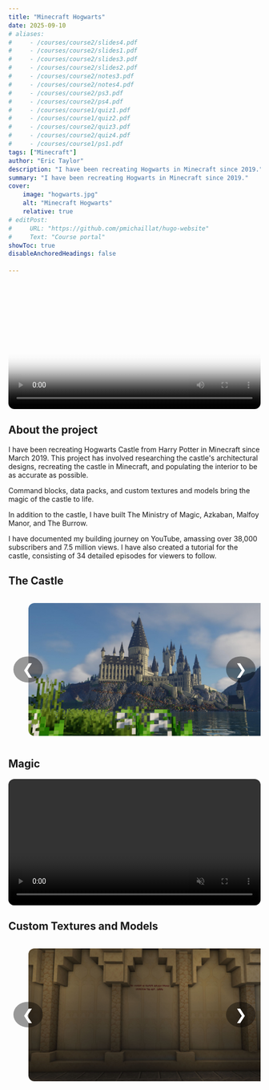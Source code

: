 ```yaml
---
title: "Minecraft Hogwarts"
date: 2025-09-10
# aliases: 
#     - /courses/course2/slides4.pdf
#     - /courses/course2/slides1.pdf
#     - /courses/course2/slides3.pdf
#     - /courses/course2/slides2.pdf
#     - /courses/course2/notes3.pdf
#     - /courses/course2/notes4.pdf
#     - /courses/course2/ps3.pdf
#     - /courses/course2/ps4.pdf
#     - /courses/course1/quiz1.pdf
#     - /courses/course1/quiz2.pdf
#     - /courses/course2/quiz3.pdf
#     - /courses/course2/quiz4.pdf
#     - /courses/course1/ps1.pdf
tags: ["Minecraft"]
author: "Eric Taylor"
description: "I have been recreating Hogwarts in Minecraft since 2019." 
summary: "I have been recreating Hogwarts in Minecraft since 2019." 
cover:
    image: "hogwarts.jpg"
    alt: "Minecraft Hogwarts"
    relative: true
# editPost:
#     URL: "https://github.com/pmichaillat/hugo-website"
#     Text: "Course portal"
showToc: true
disableAnchoredHeadings: false

---
```


<video 
  src="images/cinematic-2.mov" 
  poster="images/hogwarts_air.jpg"
  controls 
  playsinline 
  style="width: 100%; aspect-ratio: 18/9; object-fit: cover; display: block; margin: 1rem auto; border-radius: 12px; overflow: hidden;">
</video>



## About the project

I have been recreating Hogwarts Castle from Harry Potter in Minecraft since March 2019. This project has involved researching the castle's architectural designs, recreating the castle in Minecraft, and populating the interior to be as accurate as possible.

Command blocks, data packs, and custom textures and models bring the magic of the castle to life.

In addition to the castle, I have built The Ministry of Magic, Azkaban, Malfoy Manor, and The Burrow.

I have documented my building journey on YouTube, amassing over 38,000 subscribers and 7.5 million views. I have also created a  tutorial for the castle, consisting of 34 detailed episodes for viewers to follow.

## The Castle

<div class="carousel" id="gallery">
  <div class="carousel-track">
    <figure class="carousel-slide">
      <img src="images/hogwarts_flower.jpg" alt="Minecraft Hogwarts Castle" loading="lazy">
    </figure>
    <figure class="carousel-slide">
      <img src="images/hogwarts_forest.jpg" alt="Forbidden Forest and Clock Tower" loading="lazy">
    </figure>
    <figure class="carousel-slide">
      <img src="images/hogwarts_quidditch.jpg" alt="Quidditch Pitch" loading="lazy">
    </figure>
  </div>
  <button class="prev" aria-label="Previous">&#10094;</button>
  <button class="next" aria-label="Next">&#10095;</button>
</div>

## Magic

<video 
  src="images/chamber_silent.mp4" 
  controls 
  playsinline 
  muted
  loop
  style="width: 100%; aspect-ratio: 18/9; object-fit: cover; display: block; margin: 1rem auto; border-radius: 12px; overflow: hidden;">
</video>

## Custom Textures and Models

<div class="carousel" id="gallery">
  <div class="carousel-track">
    <figure class="carousel-slide">
      <img src="images/hogwarts_gloucester.jpg" alt="Minecraft Hogwarts Castle" loading="lazy">
    </figure>
    <figure class="carousel-slide">
      <img src="images/hogwarts_GH1.jpg" alt="Forbidden Forest and Clock Tower" loading="lazy">
    </figure>
    <figure class="carousel-slide">
      <img src="images/hogwarts_chess1.jpg" alt="Quidditch Pitch" loading="lazy">
    </figure>
    <figure class="carousel-slide">
      <img src="images/hogwarts_brazier.jpg" alt="Quidditch Pitch" loading="lazy">
    </figure>
  </div>
  <button class="prev" aria-label="Previous">&#10094;</button>
  <button class="next" aria-label="Next">&#10095;</button>
</div>

<!-- Styles and JS  -->

<style>
  .carousel {
    position: relative;
    max-width: 720px;
    margin: 1rem auto;
    border-radius: 12px;
    overflow: hidden;
  }

  .carousel-track {
    display: flex;
    transition: transform 0.6s ease;
  }

  .carousel-slide {
    min-width: 100%;
    position: relative;
  }

  .carousel-slide img {
    width: 100%;
    height: auto;
    display: block;
    border-radius: 12px;
    object-fit: cover;

  }

  .carousel-caption {
    position: absolute;
    bottom: 0;
    left: 0;
    right: 0;
    padding: 6px 10px;
    font-size: 0.95rem;
    color: white !important;
    text-align: center;
    background: rgba(0, 0, 0, 0.5);
    border-bottom-left-radius: 12px;
    border-bottom-right-radius: 12px;
  }

  .carousel button {
    position: absolute;
    top: 50%;
    transform: translateY(-50%);
    background: rgba(0,0,0,0.4);
    border: none;
    color: #fff;
    font-size: 1.8rem;
    padding: 0.3em 0.6em;
    cursor: pointer;
    border-radius: 50%;
    transition: background 0.3s;
    z-index: 5;
  }
  .carousel button:hover { background: rgba(0,0,0,0.65); }
  .carousel .prev { left: 10px; }
  .carousel .next { right: 10px; }
</style>

<script>
(function() {
  document.querySelectorAll(".carousel").forEach(carousel => {
    const track = carousel.querySelector(".carousel-track");
    const slides = Array.from(track.children);
    const prevButton = carousel.querySelector(".prev");
    const nextButton = carousel.querySelector(".next");

    let currentIndex = 1;

    // Clone first/last
    const firstClone = slides[0].cloneNode(true);
    const lastClone = slides[slides.length - 1].cloneNode(true);
    firstClone.id = "first-clone";
    lastClone.id = "last-clone";
    track.appendChild(firstClone);
    track.insertBefore(lastClone, slides[0]);

    const allSlides = Array.from(track.children);
    let slideWidth = allSlides[0].getBoundingClientRect().width;
    track.style.transform = `translateX(-${slideWidth * currentIndex}px)`;

    function moveToIndex(index) {
      track.style.transition = "transform 0.6s ease";
      track.style.transform = `translateX(-${slideWidth * index}px)`;
      currentIndex = index;
    }

    function handleTransitionEnd() {
      const currentSlide = allSlides[currentIndex];
      if (currentSlide.id === "first-clone") {
        track.style.transition = "none";
        currentIndex = 1;
        track.style.transform = `translateX(-${slideWidth * currentIndex}px)`;
      }
      if (currentSlide.id === "last-clone") {
        track.style.transition = "none";
        currentIndex = allSlides.length - 2;
        track.style.transform = `translateX(-${slideWidth * currentIndex}px)`;
      }
    }

    nextButton.addEventListener("click", () => {
      if (currentIndex >= allSlides.length - 1) return;
      moveToIndex(currentIndex + 1);
    });

    prevButton.addEventListener("click", () => {
      if (currentIndex <= 0) return;
      moveToIndex(currentIndex - 1);
    });

    track.addEventListener("transitionend", handleTransitionEnd);

    window.addEventListener("resize", () => {
      slideWidth = allSlides[0].getBoundingClientRect().width;
      track.style.transition = "none";
      track.style.transform = `translateX(-${slideWidth * currentIndex}px)`;
    });
  });
})();
</script>
